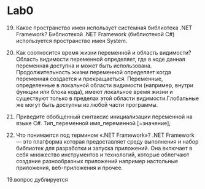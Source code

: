# Lab0

  19. Какое пространство имен использует системная библиотека .NET
Framework?
Библиотекой .NET Framework (библиотекой С#) используется пространство имен System.

  13. Как соотносится время жизни переменной и область видимости?
Область видимости переменной определяет, где в коде данная переменная доступна и может быть использована.
Продолжительность жизни переменной определяет когда переменная создается и прекращаеться.
Переменные, определенные в локальной области видимости (например, внутри функции или блока кода), имеют локальное время жизни и существуют только в пределах этой области видимости.Глобальные же могут быть доступны из любой части программы.

7. Приведите обобщенный синтаксис инициализации переменной на языке C#.
Тип_переменной имя_переменной [=значение];

1. Что понимается под термином «.NET Framework»? 
.NET Framework — это платформа которая предоставляет среду выполнения и набор библиотек для разработки и запуска приложений. Она включает в себя множество инструментов и технологий, которые облегчают создание разнообразных приложений например настольные приложения, веб-приложения и прочее.

19.вопрос дублируется
